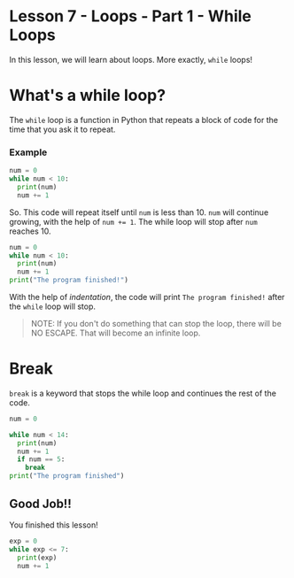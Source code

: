 # Lesson 7 - Loops - Part 1 - While Loops
In this lesson, we will learn about loops. More exactly, `while` loops!

# What's a while loop?
The `while` loop is a function in Python that repeats a block of code for the time that you ask it to repeat. 
### Example
```python
num = 0
while num < 10:
  print(num)
  num += 1
```
So. This code will repeat itself until `num` is less than 10. `num` will continue growing, with the help of `num += 1`. The while loop will stop after `num` reaches 10.
```python
num = 0
while num < 10:
  print(num)
  num += 1
print("The program finished!")
```
With the help of *indentation*, the code will print `The program finished!` after the `while` loop will stop.

> NOTE: If you don't do something that can stop the loop, there will be NO ESCAPE. That will become an infinite loop.  

# Break
`break` is a keyword that stops the while loop and continues the rest of the code.
``` python
num = 0

while num < 14:
  print(num)
  num += 1
  if num == 5:
    break
print("The program finished")
```

## Good Job!!
You finished this lesson!
```python
exp = 0
while exp <= 7:
  print(exp)
  num += 1
```
